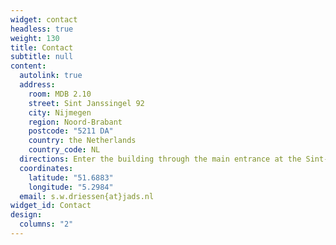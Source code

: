 ```yaml
---
widget: contact
headless: true
weight: 130
title: Contact
subtitle: null
content:
  autolink: true
  address:
    room: MDB 2.10
    street: Sint Janssingel 92
    city: Nijmegen
    region: Noord-Brabant
    postcode: "5211 DA"
    country: the Netherlands
    country_code: NL
  directions: Enter the building through the main entrance at the Sint-Janssingel. After the reception, proceed to the right and go up two floors when you see the stairs on your left. My room will be left when you exit the stairs.
  coordinates:
    latitude: "51.6883"
    longitude: "5.2984"
  email: s.w.driessen{at}jads.nl
widget_id: Contact
design:
  columns: "2"
---
```

